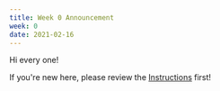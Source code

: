 ```yaml
---
title: Week 0 Announcement
week: 0
date: 2021-02-16
---
```


Hi every one! 

If you're new here, please review the [Instructions](/asets/files/TA_instruction.pdf) first!